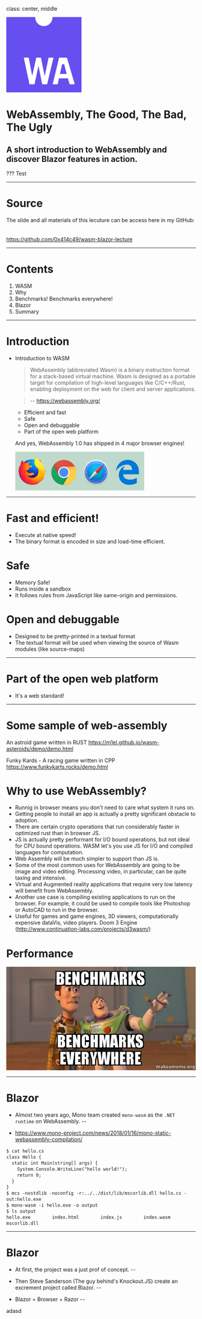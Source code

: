 
class: center, middle

![Wasm Logo](images/wasm.png)

# WebAssembly, The Good, The Bad, The Ugly


## A short introduction to WebAssembly and discover Blazor features in action.

???
Test

---

# Source

The slide and all materials of this lecuture can be access here in my GitHub:
<br />
<br />
<br />
https://github.com/0x414c49/wasm-blazor-lecture

---

# Contents

1. WASM
2. Why
3. Benchmarks! Benchmarks everywhere!
4. Blazor
5. Summary

---

# Introduction

- Introduction to WASM

    > WebAssembly (abbreviated Wasm) is a binary instruction format for a stack-based virtual machine. Wasm is designed as a portable target for compilation of high-level languages like C/C++/Rust, enabling deployment on the web for client and server applications.
     
    > -- https://webassembly.org/

    - Efficient and fast
    - Safe
    - Open and debuggable
    - Part of the open web platform

    And yes, WebAssembly 1.0 has shipped in 4 major browser engines!   

    ![Wasm Logo](images/browsers.png)

---

# Fast and efficient!

* Execute at native speed!
* The binary format is encoded in size and load-time efficient.

# Safe

* Memory Safe!
* Runs inside a sandbox
* It follows rules from JavaScript like same-origin and permissions.

# Open and debuggable

* Designed to be pretty-printed in a textual format
* The textual format will be used when viewing the source of Wasm modules (like source-maps)

---
# Part of the open web platform

* It's a web standard!

---
# Some sample of web-assembly

An astroid game written in RUST
https://m1el.github.io/wasm-asteroids/demo/demo.html

Funky Kards - A racing game written in CPP
https://www.funkykarts.rocks/demo.html

# Why to use WebAssembly?

* Runnig in browser means you don't need to care what system it runs on.
* Getting people to install an app is actually a pretty significant obstacle to adoption.
* There are certain crypto operations that run considerably faster in optimized rust than in browser JS.
* JS is actually pretty performant for I/O bound operations, but not ideal for CPU bound operations. WASM let's you use JS for I/O and compiled languages for computation.
* Web Assembly will be much simpler to support than JS is.
* Some of the most common uses for WebAssembly are going to be image and video editing. Processing video, in particular, can be quite taxing and intensive. 
* Virtual and Augmented reality applications that require very low latency will benefit from WebAssembly.
* Another use case is compiling existing applications to run on the browser. For example, it could be used to compile tools like Photoshop or AutoCAD to run in the browser.
* Useful for games and game engines, 3D viewers, computationally expensive dataVis, video players. Doom 3 Engine (http://www.continuation-labs.com/projects/d3wasm/)


# Performance

![Wasm Logo](images/benchmarks-everywhere.jpg)

---
# Blazor

- Almost two years ago, Mono team created `mono-wasm` as the `.NET runtime` on WebAssembly.
--

- https://www.mono-project.com/news/2018/01/16/mono-static-webassembly-compilation/

```
$ cat hello.cs
class Hello {
  static int Main(string[] args) {
    System.Console.WriteLine("hello world!");
    return 0;
  }
}
$ mcs -nostdlib -noconfig -r:../../dist/lib/mscorlib.dll hello.cs -out:hello.exe
$ mono-wasm -i hello.exe -o output
$ ls output
hello.exe        index.html        index.js        index.wasm        mscorlib.dll
```
---
# Blazor

- At first, the project was a just prof of concept.
--

- Then Steve Sanderson (The guy behind's Knockout.JS) create an excrement project called Blazor.
--

- Blazor = Browser + Razor
--

adasd